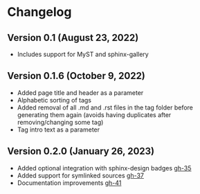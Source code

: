 # Changelog
## Version 0.1 (August 23, 2022)

- Includes support for MyST and sphinx-gallery

## Version 0.1.6 (October 9, 2022)

- Added page title and header as a parameter
- Alphabetic sorting of tags
- Added removal of all .md and .rst files in the tag folder before generating them again (avoids having duplicates after removing/changing some tag)
- Tag intro text as a parameter

## Version 0.2.0 (January 26, 2023)

- Added optional integration with sphinx-design badges [gh-35](https://github.com/melissawm/sphinx-tags/pull/35)
- Added support for symlinked sources [gh-37](https://github.com/melissawm/sphinx-tags/pull/37)
- Documentation improvements [gh-41](https://github.com/melissawm/sphinx-tags/pull/41)

